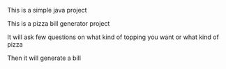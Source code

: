 This is a simple java project 

This is a pizza bill generator project

It will ask few questions on what kind of topping you want or what kind of pizza

Then it will generate a bill